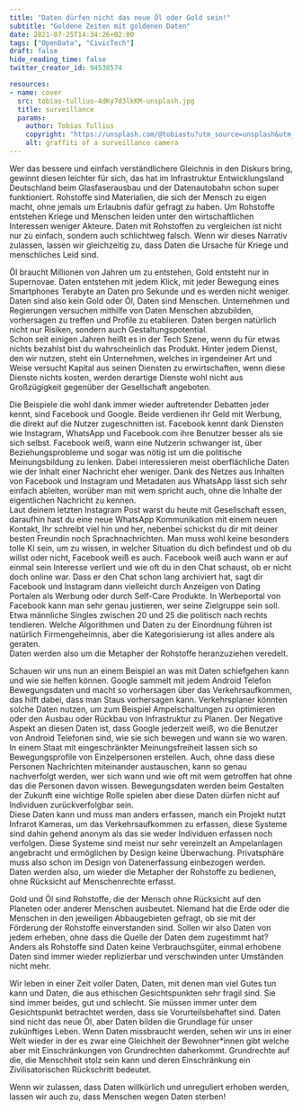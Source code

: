```yaml
---
title: "Daten dürfen nicht das neue Öl oder Gold sein!"
subtitle: "Goldene Zeiten mit goldenen Daten"
date: 2021-07-25T14:34:26+02:00
tags: ["OpenData", "CivicTech"]
draft: false
hide_reading_time: false
twitter_creator_id: 94538574

resources:
- name: cover
  src: tobias-tullius-4dKy7d3lkKM-unsplash.jpg
  title: surveillance
  params:
    author: Tobias Tullius
    copyright: "https://unsplash.com/@tobiastu?utm_source=unsplash&utm_medium=referral&utm_content=creditCopyText"
    alt: graffiti of a surveillance camera
---
```


Wer das bessere und einfach verständlichere Gleichnis in den Diskurs bring, gewinnt diesen leichter für sich, das hat im Infrastruktur Entwicklungsland Deutschland beim Glasfaserausbau und der Datenautobahn schon super funktioniert. Rohstoffe sind Materialien, die sich der Mensch zu eigen macht, ohne jemals um Erlaubnis dafür gefragt zu haben. Um Rohstoffe entstehen Kriege und Menschen leiden unter den wirtschaftlichen Interessen weniger Akteure.
Daten mit Rohstoffen zu vergleichen ist nicht nur zu einfach, sondern auch schlichtweg falsch.
Wenn wir dieses Narrativ zulassen, lassen wir gleichzeitig zu, dass Daten die Ursache für Kriege und menschliches Leid sind.

Öl braucht Millionen von Jahren um zu entstehen, Gold entsteht nur in Supernovae. Daten entstehen mit jedem Klick, mit jeder Bewegung eines Smartphones Terabyte an Daten pro Sekunde und es werden nicht weniger. Daten sind also kein Gold oder Öl, Daten sind Menschen. Unternehmen und Regierungen versuchen mithilfe von Daten Menschen abzubilden, vorhersagen zu treffen und Profile zu etablieren. Daten bergen natürlich nicht nur Risiken, sondern auch Gestaltungspotential.  
Schon seit einigen Jahren heißt es in der Tech Szene, wenn du für etwas nichts bezahlst bist du wahrscheinlich das Produkt. Hinter jedem Dienst, den wir nutzen, steht ein Unternehmen, welches in irgendeiner Art und Weise versucht Kapital aus seinen Diensten zu erwirtschaften, wenn diese Dienste nichts kosten, werden derartige Dienste wohl nicht aus Großzügigkeit gegenüber der Gesellschaft angeboten.

Die Beispiele die wohl dank immer wieder auftretender Debatten jeder kennt, sind Facebook und Google. Beide verdienen ihr Geld mit Werbung, die direkt auf die Nutzer zugeschnitten ist. Facebook kennt dank Diensten wie Instagram, WhatsApp und Facebook.com ihre Benutzer besser als sie sich selbst. Facebook weiß, wann eine Nutzerin schwanger ist, über Beziehungsprobleme und sogar was nötig ist um die politische Meinungsbildung zu lenken. Dabei interessieren meist oberflächliche Daten wie der Inhalt einer Nachricht eher weniger. Dank des Netzes aus Inhalten von Facebook und Instagram und Metadaten aus WhatsApp lässt sich sehr einfach ableiten, worüber man mit wem spricht auch, ohne die Inhalte der eigentlichen Nachricht zu kennen.  
Laut deinem letzten Instagram Post warst du heute mit Gesellschaft essen, daraufhin hast du eine neue WhatsApp Kommunikation mit einem neuen Kontakt, Ihr schreibt viel hin und her, nebenbei schickst du dir mit deiner besten Freundin noch Sprachnachrichten. Man muss wohl keine besonders tolle KI sein, um zu wissen, in welcher Situation du dich befindest und ob du willst oder nicht, Facebook weiß es auch. Facebook weiß auch wann er auf einmal sein Interesse verliert und wie oft du in den Chat schaust, ob er nicht doch online war. Dass er den Chat schon lang archiviert hat, sagt dir Facebook und Instagram dann vielleicht durch Anzeigen von Dating Portalen als Werbung oder durch Self-Care Produkte. In Werbeportal von Facebook kann man sehr genau justieren, wer seine Zielgruppe sein soll. Etwa männliche Singles zwischen 20 und 25 die politisch nach rechts tendieren. Welche Algorithmen und Daten zu der Einordnung führen ist natürlich Firmengeheimnis, aber die Kategorisierung ist alles andere als geraten.  
Daten werden also um die Metapher der Rohstoffe heranzuziehen veredelt.

Schauen wir uns nun an einem Beispiel an was mit Daten schiefgehen kann und wie sie helfen können. Google sammelt mit jedem Android Telefon Bewegungsdaten und macht so vorhersagen über das Verkehrsaufkommen, das hilft dabei, dass man Staus vorhersagen kann. Verkehrsplaner könnten solche Daten nutzen, um zum Beispiel Ampelschaltungen zu optimieren oder den Ausbau oder Rückbau von Infrastruktur zu Planen. Der Negative Aspekt an diesen Daten ist, dass Google jederzeit weiß, wo die Benutzer von Android Telefonen sind, wie sie sich bewegen und wann sie wo waren.  
In einem Staat mit eingeschränkter Meinungsfreiheit lassen sich so Bewegungsprofile von Einzelpersonen erstellen. Auch, ohne dass diese Personen Nachrichten miteinander austauschen, kann so genau nachverfolgt werden, wer sich wann und wie oft mit wem getroffen hat ohne das die Personen davon wissen. Bewegungsdaten werden beim Gestalten der Zukunft eine wichtige Rolle spielen aber diese Daten dürfen nicht auf Individuen zurückverfolgbar sein.  
Diese Daten kann und muss man anders erfassen, manch ein Projekt nutzt Infrarot Kameras, um das Verkehrsaufkommen zu erfassen, diese Systeme sind dahin gehend anonym als das sie weder Individuen erfassen noch verfolgen. Diese Systeme sind meist nur sehr vereinzelt an Ampelanlagen angebracht und ermöglichen by Design keine Überwachung. Privatsphäre muss also schon im Design von Datenerfassung einbezogen werden.  
Daten werden also, um wieder die Metapher der Rohstoffe zu bedienen, ohne Rücksicht auf Menschenrechte erfasst.

Gold und Öl sind Rohstoffe, die der Mensch ohne Rücksicht auf den Planeten oder anderer Menschen ausbeutet. Niemand hat die Erde oder die Menschen in den jeweiligen Abbaugebieten gefragt, ob sie mit der Förderung der Rohstoffe einverstanden sind.
Sollen wir also Daten von jedem erheben, ohne dass die Quelle der Daten dem zugestimmt hat? Anders als Rohstoffe sind Daten keine Verbrauchsgüter, einmal erhobene Daten sind immer wieder replizierbar und verschwinden unter Umständen nicht mehr.

Wir leben in einer Zeit voller Daten, Daten, mit denen man viel Gutes tun kann und Daten, die aus ethischen Gesichtspunkten sehr fragil sind.
Sie sind immer beides, gut und schlecht.
Sie müssen immer unter dem Gesichtspunkt betrachtet werden, dass sie Vorurteilsbehaftet sind. Daten sind nicht das neue Öl, aber Daten bilden die Grundlage für unser zukünftiges Leben. Wenn Daten missbraucht werden, sehen wir uns in einer Welt wieder in der es zwar eine Gleichheit der Bewohner*innen gibt welche aber mit Einschränkungen von Grundrechten daherkommt. Grundrechte auf die, die Menschheit stolz sein kann und deren Einschränkung ein Zivilisatorischen Rückschritt bedeutet.

Wenn wir zulassen, dass Daten willkürlich und unreguliert erhoben werden, lassen wir auch zu, dass Menschen wegen Daten sterben!
